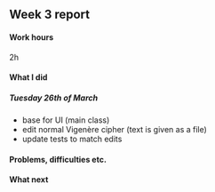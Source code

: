 ## Week 3 report

#### Work hours
2h

#### What I did
##### Tuesday 26th of March
- base for UI (main class)
- edit normal Vigenère cipher (text is given as a file)
- update tests to match edits

#### Problems, difficulties etc.

#### What next
